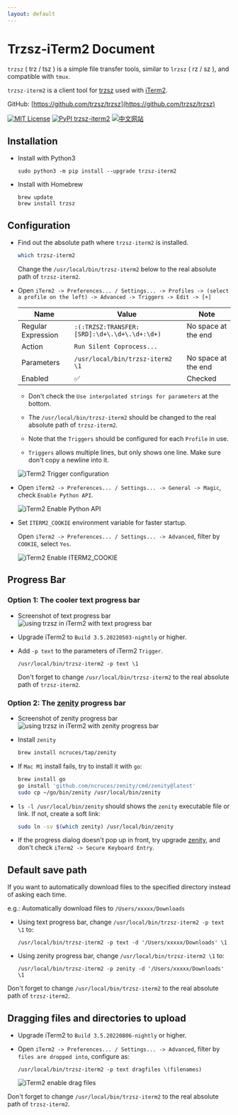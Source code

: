 ```yaml
---
layout: default
---
```


# Trzsz-iTerm2 Document

`trzsz` ( trz / tsz ) is a simple file transfer tools, similar to `lrzsz` ( rz / sz ), and compatible with `tmux`.

`trzsz-iterm2` is a client tool for [trzsz](https://trzsz.github.io/) used with [iTerm2](https://iterm2.com/).

GitHub: [https://github.com/trzsz/trzsz](https://github.com/trzsz/trzsz)

[![MIT License](https://img.shields.io/badge/license-MIT-green.svg?style=flat)](https://choosealicense.com/licenses/mit/)
[![PyPI trzsz-iterm2](https://img.shields.io/pypi/v/trzsz-iterm2?style=flat)](https://pypi.python.org/pypi/trzsz-iterm2/)
[![中文网站](https://img.shields.io/badge/%E4%B8%AD%E6%96%87-%E7%BD%91%E7%AB%99-blue?style=flat)](https://trzsz.github.io/cn/iterm2)

## Installation

- Install with Python3

  ```
  sudo python3 -m pip install --upgrade trzsz-iterm2
  ```

- Install with Homebrew
  ```
  brew update
  brew install trzsz
  ```

## Configuration

- Find out the absolute path where `trzsz-iterm2` is installed.

  ```sh
  which trzsz-iterm2
  ```

  Change the `/usr/local/bin/trzsz-iterm2` below to the real absolute path of `trzsz-iterm2`.

- Open `iTerm2 -> Preferences... / Settings... -> Profiles -> (select a profile on the left) -> Advanced -> Triggers -> Edit -> [+]`

  | Name               | Value                                        | Note                                                           |
  | ------------------ | -------------------------------------------- | -------------------------------------------------------------- |
  | Regular Expression | `:(:TRZSZ:TRANSFER:[SRD]:\d+\.\d+\.\d+:\d+)` | <!-- avoid triple click copy a newline --> No space at the end |
  | Action             | `Run Silent Coprocess...`                    |                                                                |
  | Parameters         | `/usr/local/bin/trzsz-iterm2 \1`             | <!-- avoid triple click copy a newline --> No space at the end |
  | Enabled            | ✅                                           | Checked                                                        |

  - Don't check the `Use interpolated strings for parameters` at the bottom.

  - The `/usr/local/bin/trzsz-iterm2` should be changed to the real absolute path of `trzsz-iterm2`.

  - Note that the `Triggers` should be configured for each `Profile` in use.

  - `Triggers` allows multiple lines, but only shows one line. Make sure don't copy a newline into it.

  ![iTerm2 Trigger configuration](https://trzsz.github.io/images/config.jpg)

- Open `iTerm2 -> Preferences... / Settings... -> General -> Magic`, check `Enable Python API`.

  ![iTerm2 Enable Python API](https://trzsz.github.io/images/PythonAPI.png)

- Set `ITERM2_COOKIE` environment variable for faster startup.

  Open `iTerm2 -> Preferences... / Settings... -> Advanced`, filter by `COOKIE`, select `Yes`.

  ![iTerm2 Enable ITERM2_COOKIE](https://trzsz.github.io/images/iterm2_cookie.png)

## Progress Bar

### Option 1: The cooler text progress bar

- Screenshot of text progress bar
  ![using trzsz in iTerm2 with text progress bar](https://trzsz.github.io/images/iterm2_text.gif)

- Upgrade iTerm2 to `Build 3.5.20220503-nightly` or higher.

- Add `-p text` to the parameters of iTerm2 `Trigger`.
  ```
  /usr/local/bin/trzsz-iterm2 -p text \1
  ```
  Don't forget to change `/usr/local/bin/trzsz-iterm2` to the real absolute path of `trzsz-iterm2`.

### Option 2: The [zenity](https://github.com/ncruces/zenity) progress bar

- Screenshot of zenity progress bar
  ![using trzsz in iTerm2 with zenity progress bar](https://trzsz.github.io/images/iterm2_zenity.gif)

- Install `zenity`

  ```sh
  brew install ncruces/tap/zenity
  ```

- If `Mac M1` install fails, try to install it with `go`:

  ```sh
  brew install go
  go install 'github.com/ncruces/zenity/cmd/zenity@latest'
  sudo cp ~/go/bin/zenity /usr/local/bin/zenity
  ```

- `ls -l /usr/local/bin/zenity` should shows the `zenity` executable file or link. If not, create a soft link:

  ```sh
  sudo ln -sv $(which zenity) /usr/local/bin/zenity
  ```

- If the progress dialog doesn't pop up in front, try upgrade [zenity](https://github.com/ncruces/zenity), and don't check `iTerm2 -> Secure Keyboard Entry`.

## Default save path

If you want to automatically download files to the specified directory instead of asking each time.

e.g.: Automatically download files to `/Users/xxxxx/Downloads`

- Using text progress bar, change `/usr/local/bin/trzsz-iterm2 -p text \1` to:

  ```
  /usr/local/bin/trzsz-iterm2 -p text -d '/Users/xxxxx/Downloads' \1
  ```

- Using zenity progress bar, change `/usr/local/bin/trzsz-iterm2 \1` to:
  ```
  /usr/local/bin/trzsz-iterm2 -p zenity -d '/Users/xxxxx/Downloads' \1
  ```

Don't forget to change `/usr/local/bin/trzsz-iterm2` to the real absolute path of `trzsz-iterm2`.

## Dragging files and directories to upload

- Upgrade iTerm2 to `Build 3.5.20220806-nightly` or higher.

- Open `iTerm2 -> Preferences... / Settings... -> Advanced`, filter by `files are dropped into`, configure as:

  ```
  /usr/local/bin/trzsz-iterm2 -p text dragfiles \(filenames)
  ```

  ![iTerm2 enable drag files](https://trzsz.github.io/images/drag_config.png)

Don't forget to change `/usr/local/bin/trzsz-iterm2` to the real absolute path of `trzsz-iterm2`.
